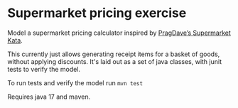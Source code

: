 # Supermarket pricing exercise

Model a supermarket pricing calculator inspired by [PragDave’s Supermarket Kata](http://codekata.com/kata/kata01-supermarket-pricing/).

This currently just allows generating receipt items for a basket of goods, without applying discounts.
It's laid out as a set of java classes, with junit tests to verify the model.

To run tests and verify the model run `mvn test`

Requires java 17 and maven.
